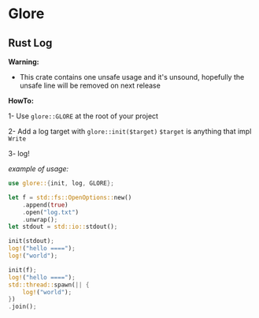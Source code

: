 # Glore

## Rust Log

**Warning:**
- This crate contains one unsafe usage and it's unsound, hopefully the unsafe line will be removed on next release

**HowTo:**

1- Use `glore::GLORE` at the root of your project

2- Add a log target with `glore::init($target)` `$target` is anything that impl `Write`

3- log!

*example of usage:*

```rust
use glore::{init, log, GLORE};

let f = std::fs::OpenOptions::new()
	.append(true)
	.open("log.txt")
	.unwrap();
let stdout = std::io::stdout();

init(stdout);
log!("hello ====");
log!("world");

init(f);
log!("hello ====");
std::thread::spawn(|| {
	log!("world");
})
.join();
```

